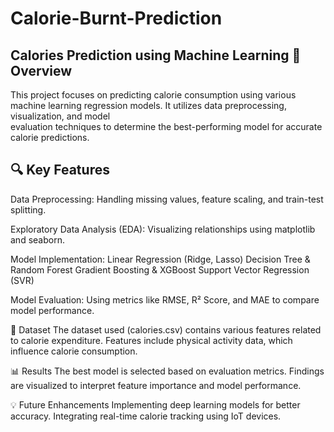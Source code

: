 # Calorie-Burnt-Prediction
Calories Prediction using Machine Learning
📌 Overview
------------
  This project focuses on predicting calorie consumption using various machine learning regression models. It utilizes data preprocessing, visualization, and model   
  evaluation techniques to determine the best-performing model for accurate calorie predictions.

🔍 Key Features
----------------
Data Preprocessing: 
          Handling missing values, feature scaling, and train-test splitting.

Exploratory Data Analysis (EDA): 
          Visualizing relationships using matplotlib and seaborn.

Model Implementation:
          Linear Regression (Ridge, Lasso)
          Decision Tree & Random Forest
          Gradient Boosting & XGBoost
          Support Vector Regression (SVR)

Model Evaluation: 
          Using metrics like RMSE, R² Score, and MAE to compare model performance.

📂 Dataset
        The dataset used (calories.csv) contains various features related to calorie expenditure.
        Features include physical activity data, which influence calorie consumption.

📊 Results
          The best model is selected based on evaluation metrics.
          Findings are visualized to interpret feature importance and model performance.

💡 Future Enhancements
          Implementing deep learning models for better accuracy.
          Integrating real-time calorie tracking using IoT devices.
